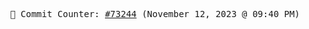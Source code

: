 <p align="center">
    <samp>
        📮 Commit Counter: <a href="https://github.com/Javascript-void0/Javascript-void0/commits/main">#73244</a> (November 12, 2023 @ 09:40 PM)
    </samp>
</p>